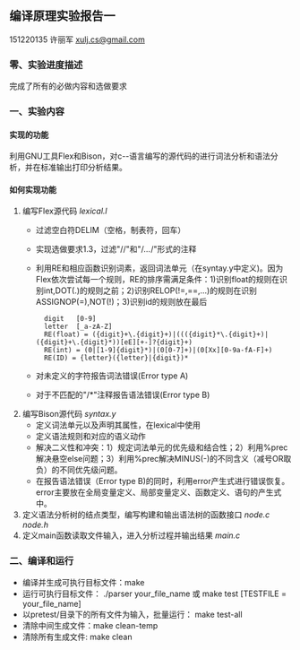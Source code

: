 ## 编译原理实验报告一
151220135 许丽军 xulj.cs@gmail.com

### 零、实验进度描述
完成了所有的必做内容和选做要求
### 一、实验内容
#### 实现的功能
利用GNU工具Flex和Bison，对c--语言编写的源代码的进行词法分析和语法分析，并在标准输出打印分析结果。
#### 如何实现功能
1. 编写Flex源代码 *lexical.l*
	- 过滤空白符DELIM（空格，制表符，回车）
	- 实现选做要求1.3，过滤"//"和"/*...*/"形式的注释
	- 利用RE和相应函数识别词素，返回词法单元（在syntay.y中定义)。因为Flex依次尝试每一个规则，RE的排序需满足条件：1)识别float的规则在识别int,DOT(.)的规则之前；2)识别RELOP(!=,==,...)的规则在识别ASSIGNOP(=),NOT(!)；3)识别id的规则放在最后
	
			digit   [0-9]
			letter  [_a-zA-Z]
			RE(float) = ({digit}+\.{digit}+)|((({digit}*\.{digit}+)|({digit}+\.{digit}*))[eE][+-]?{digit}+)
			RE(int) = (0|[1-9]{digit}*)|(0[0-7]+)|(0[Xx][0-9a-fA-F]+)
			RE(ID) = {letter}({letter}|{digit})*
	- 对未定义的字符报告词法错误(Error type A)
	- 对于不匹配的"/*"注释报告语法错误(Error type B)
2. 编写Bison源代码 *syntax.y*
	- 定义词法单元以及声明其属性，在lexical中使用
	- 定义语法规则和对应的语义动作
	- 解决二义性和冲突：1）规定词法单元的优先级和结合性；2）利用%prec解决悬空else问题；3）利用%prec解决MINUS(-)的不同含义（减号OR取负）的不同优先级问题。
	- 在报告语法错误（Error type B)的同时，利用error产生式进行错误恢复。error主要放在全局变量定义、局部变量定义、函数定义、语句的产生式中。
3. 定义语法分析树的结点类型，编写构建和输出语法树的函数接口 *node.c node.h*
4. 定义main函数读取文件输入，进入分析过程并输出结果 *main.c*

### 二、编译和运行
- 编译并生成可执行目标文件：make
- 运行可执行目标文件： ./parser your_file_name    或  make test [TESTFILE = your_file_name]
- 以pretest/目录下的所有文件为输入，批量运行： make test-all
- 清除中间生成文件：make clean-temp
- 清除所有生成文件: make clean
